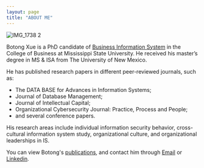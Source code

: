 ```yaml
---
layout: page
title: "ABOUT ME"
---
```



![IMG_1738 2](https://user-images.githubusercontent.com/88603362/128649217-5eb49940-7e2a-453c-a53e-5d6872d92ec0.JPG)




Botong Xue is a PhD candidate of [Business Information System](https://www.business.msstate.edu/academics/department-management-information-systems) in the College of Business at Mississippi State University. He received his master’s degree in MS & ISA from The University of New Mexico. 

He has published research papers in different peer-reviewed journals, such as:
- The DATA BASE for Advances in Information Systems;
- Journal of Database Management;
- Journal of Intellectual Capital;
- Organizational Cybersecurity Journal: Practice, Process and People;
- and several conference papers. 

His research areas include individual information security behavior, cross-cultural information system study, organizational culture, and organizational leaderships in IS.

You can view Botong's [publications](https://botongxue.github.io/PULICATIONS/), and contact him through [Email](mailto:xuebotong@gmail.com) or [Linkedin](http://linkedin.com/in/botong-xue-517071126).
